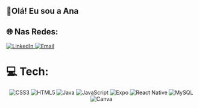 ## 👋Olá! Eu sou a Ana

## 🌐 Nas Redes:

<a href="https://linkedin.com/in/anacarlamendess">
    <img src="https://img.shields.io/badge/LinkedIn-%230077B5.svg?logo=linkedin&logoColor=white" alt="LinkedIn">
</a>

<a href="mailto:anacarlamendes.ti@gmail.com">
    <img src="https://img.shields.io/badge/Email-%23D14836.svg?logo=gmail&logoColor=white" alt="Email">
</a>

# 💻 Tech:

<p align="center">
  <img src="https://img.shields.io/badge/css3-%231572B6.svg?style=for-the-badge&logo=css3&logoColor=white" alt="CSS3">
  <img src="https://img.shields.io/badge/html5-%23E34F26.svg?style=for-the-badge&logo=html5&logoColor=white" alt="HTML5">
  <img src="https://img.shields.io/badge/java-%23ED8B00.svg?style=for-the-badge&logo=java&logoColor=white" alt="Java">
  <img src="https://img.shields.io/badge/javascript-%23323330.svg?style=for-the-badge&logo=javascript&logoColor=%23F7DF1E" alt="JavaScript">
  <img src="https://img.shields.io/badge/expo-1C1E24?style=for-the-badge&logo=expo&logoColor=#D04A37" alt="Expo">
  <img src="https://img.shields.io/badge/react_native-%2320232a.svg?style=for-the-badge&logo=react&logoColor=%2361DAFB" alt="React Native">
  <img src="https://img.shields.io/badge/mysql-%2300f.svg?style=for-the-badge&logo=mysql&logoColor=white" alt="MySQL">
  <img src="https://img.shields.io/badge/Canva-%2300C4CC.svg?style=for-the-badge&logo=Canva&logoColor=white" alt="Canva">
</p>


  

